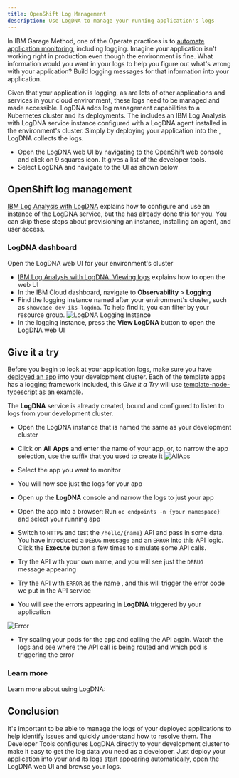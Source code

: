 ```yaml
---
title: OpenShift Log Management
description: Use LogDNA to manage your running application's logs
---
```

<!--- cSpell:ignore ICPA allapps openshiftconsole Theia userid toolset crwexposeservice gradlew bluemix ocinstall Mico crwopenlink crwopenapp swaggerui gitpat gituser  buildconfig yourproject wireframe devenvsetup viewapp crwopenlink  atemplatized rtifactoryurlsetup Kata Koda configmap Katacoda checksetup cndp katacoda checksetup Linespace igccli regcred REPLACEME Tavis pipelinerun openshiftcluster invokecloudshell cloudnative sampleapp bwoolf hotspots multicloud pipelinerun Sricharan taskrun Vadapalli Rossel REPLACEME cloudnativesampleapp artifactoryuntar untar Hotspot devtoolsservices Piyum Zonooz Farr Kamal Arora Laszewski  Roadmap roadmap Istio Packt buildpacks automatable ksonnet jsonnet targetport podsiks SIGTERM SIGKILL minikube apiserver multitenant kubelet multizone Burstable checksetup handson  stockbffnode codepatterns devenvsetup newwindow preconfigured cloudantcredentials apikey Indexyaml classname  errorcondition tektonpipeline gradlew gitsecret viewapp cloudantgitpodscreen crwopenlink cdply crwopenapp -->

In IBM Garage Method, one of the Operate practices is to [automate application monitoring](https://www.ibm.com/garage/method/practices/manage/practice_automated_monitoring/), including logging. Imagine your application isn't working right in production even though the environment is fine. What information would you want in your logs to help you figure out what's wrong with your application? Build logging messages for that information into your application.

Given that your application is logging, as are lots of other applications and services in your cloud environment, these logs need to be managed and made accessible. LogDNA adds log management capabilities to a Kubernetes cluster and its deployments. The <Globals name="env" /> includes an IBM Log Analysis with LogDNA service instance configured with a LogDNA agent installed in the environment's cluster. Simply by deploying your application into the <Globals name="env" />, LogDNA collects the logs.

- Open the LogDNA web UI by navigating to the OpenShift web console and click on 9 squares icon. It gives a list of the developer tools.
- Select LogDNA and navigate to the UI as shown below

## OpenShift log management

[IBM Log Analysis with LogDNA](https://cloud.ibm.com/docs/services/Log-Analysis-with-LogDNA) explains how to configure and use an instance of the LogDNA service, but the <Globals name="env" /> has already done this for you. You can skip these steps about provisioning an instance, installing an agent, and user access.

### LogDNA dashboard

Open the LogDNA web UI for your environment's cluster
- [IBM Log Analysis with LogDNA: Viewing logs](https://cloud.ibm.com/docs/log-analysis?topic=log-analysis-getting-started#getting-started_step4)
explains how to open the web UI
- In the IBM Cloud dashboard, navigate to **Observability** > **Logging**
- Find the logging instance named after your environment's cluster, such as `showcase-dev-iks-logdna`. To help find it,
you can filter by your resource group.
    ![LogDNA Logging Instance](../images/log-management/logdna-logging-instance.png)
- In the logging instance, press the **View LogDNA** button to open the LogDNA web UI

## Give it a try

Before you begin to look at your application logs, make sure you have [deployed an app](/developer-intermediate/deploy-app) into your development cluster. Each of the template apps has a logging framework included, this _Give it a Try_ will use [template-node-typescript](https://github.com/IBM/template-node-typescript) as an example.

The **LogDNA** service is already created, bound and configured to listen to logs from your development cluster.

- Open the LogDNA instance that is named the same as your development cluster
- Click on **All Apps** and enter the name of your app, or, to narrow the app selection, use the suffix that you used to create it
![AllAps](../images/log-management/allapps.png)
- Select the app you want to monitor

- You will now see just the logs for your app

- Open up the **LogDNA** console and narrow the logs to just your app

- Open the app into a browser: Run `oc endpoints -n {your namespace}` and select your running app
- Switch to `HTTPS` and test the `/hello/{name}` API and pass in some data. You have introduced a `DEBUG` message and an `ERROR` into this API logic. Click the **Execute** button a few times to simulate some API calls.
- Try the API with your own name, and you will see just the `DEBUG` message appearing
- Try the API with `ERROR` as the name , and this will trigger the error code we put in the API service

- You will see the errors appearing in **LogDNA** triggered by your application

![Error](../images/log-management/errorcondition.png)

- Try scaling your pods for the app and calling the API again. Watch the logs and see where the API call is being routed and which pod is triggering the error

### Learn more

Learn more about using LogDNA:


## Conclusion

It's important to be able to manage the logs of your deployed applications to help identify issues and quickly understand how to resolve them. The Developer Tools configures LogDNA directly to your development cluster to make it easy to get the log data you need as a developer. Just deploy your application into your <Globals name="env" /> and its logs start appearing automatically, open the LogDNA web UI and browse your logs.
